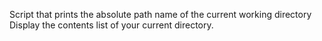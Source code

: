 Script that prints the absolute path name of the current working directory
Display the contents list of your current directory.

